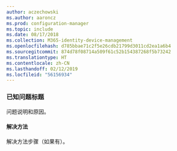 ```yaml
---
author: aczechowski
ms.author: aaroncz
ms.prod: configuration-manager
ms.topic: include
ms.date: 08/17/2018
ms.collection: M365-identity-device-management
ms.openlocfilehash: d785bbae71c2f5e26cdb21799d3011cd2ea1a6b4
ms.sourcegitcommit: 874d78f08714a509f61c52b154387268f5b73242
ms.translationtype: HT
ms.contentlocale: zh-CN
ms.lasthandoff: 02/12/2019
ms.locfileid: "56156934"
---
```

### <a name="ki_ANCHOR"></a> 已知问题标题
<!--bugID--> 问题说明和原因。

#### <a name="workaround"></a>解决方法
解决方法步骤（如果有）。  
